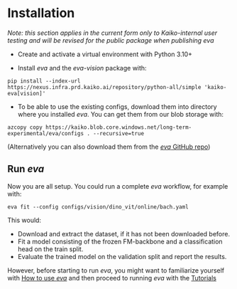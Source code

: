 # Installation

*Note: this section applies in the current form only to Kaiko-internal user testing and will be revised for the public package when publishing eva*


- Create and activate a virtual environment with Python 3.10+

- Install *eva* and the *eva-vision* package with:

```
pip install --index-url https://nexus.infra.prd.kaiko.ai/repository/python-all/simple 'kaiko-eva[vision]'
```

- To be able to use the existing configs, download them into directory where you installed *eva*. You can get them from our blob storage with:

```
azcopy copy https://kaiko.blob.core.windows.net/long-term-experimental/eva/configs . --recursive=true
```

(Alternatively you can also download them from the [*eva* GitHub repo](https://github.com/kaiko-ai/eva/tree/main))


## Run *eva*

Now you are all setup. You could run a complete *eva* workflow, for example with:
```
eva fit --config configs/vision/dino_vit/online/bach.yaml 
```
This would:

 - Download and extract the dataset, if it has not been downloaded before.
 - Fit a model consisting of the frozen FM-backbone and a classification head on the train split.
 - Evaluate the trained model on the validation split and report the results.

However, before starting to run *eva*, you might want to familiarize yourself with [How to use *eva*](how_to_use.md) and then proceed to running *eva* with the [Tutorials](../tutorials/offline_vs_online.md)
